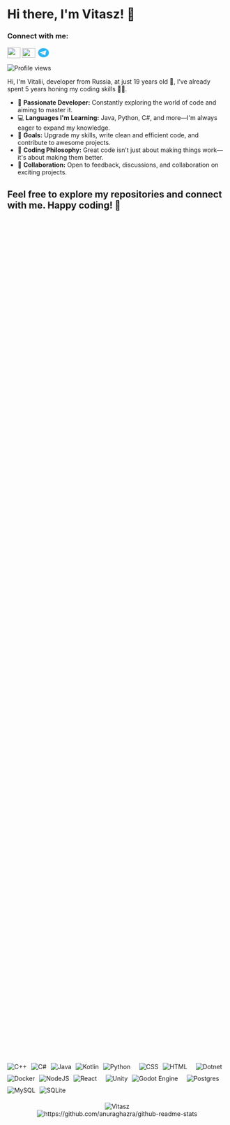 # Hi there, I'm Vitasz! 👋

### Connect with me:
<span align="left">
<a href="https://vk.com/vitaliibogomia" target="blank"><img align="center" src="https://raw.githubusercontent.com/rahuldkjain/github-profile-readme-generator/master/src/images/icons/Social/vk.svg" alt="" height="25" width="30" /></a>
<a href="https://discordapp.com/users/vitasz" target="blank"><img align="center" src="https://raw.githubusercontent.com/rahuldkjain/github-profile-readme-generator/master/src/images/icons/Social/discord.svg" alt="" height="22" width="30" /></a>
<a href="https://t.me/l_vitas_l" target="blank"><img align="center" src="https://raw.githubusercontent.com/AliSawari/github-profile-readme-generator/master/src/images/icons/Social/telegram.svg" alt="" height="25" width="30" /></a>
<br/>

![Profile views](https://komarev.com/ghpvc/?username=Vitasz&style=flat-square)

Hi, I'm Vitalii, developer from Russia, at just 19 years old 👶, I’ve already spent 5 years honing my coding skills 🧑‍💻.
- 🚀 **Passionate Developer:** Constantly exploring the world of code and aiming to master it.
- 💻 **Languages I'm Learning:** Java, Python, C#, and more—I'm always eager to expand my knowledge.
- 🎯 **Goals:** Upgrade my skills, write clean and efficient code, and contribute to awesome projects.
- 🔧 **Coding Philosophy:** Great code isn’t just about making things work—it's about making them better.
- 🤝 **Collaboration:** Open to feedback, discussions, and collaboration on exciting projects.

## Feel free to explore my repositories and connect with me. Happy coding! 🎉
<div style="display: flex; flex-direction: column; align-items: center; height: 100vh; justify-content: center;">
  <div style="display: flex; flex-wrap: wrap; gap: 10px; margin-bottom: 20px;">
    <img width="" src="https://img.shields.io/badge/C++-%2300599C.svg?logo=c%2B%2B&logoColor=white" alt="C++" />
    <img width="" src="https://img.shields.io/badge/C%23-%23239120.svg?logo=cshrp&logoColor=white" alt="C#" />
    <img width="" src="https://img.shields.io/badge/Java-%23ED8B00.svg?logo=openjdk&logoColor=white" alt="Java" />
    <img width="" src="https://img.shields.io/badge/Kotlin-%237F52FF.svg?logo=kotlin&logoColor=white" alt="Kotlin" />
    <img width="" src="https://img.shields.io/badge/Python-3776AB?logo=python&logoColor=fff" alt="Python" />
    <br />
    <img width="" src="https://img.shields.io/badge/CSS-1572B6?logo=css3&logoColor=fff" alt="CSS" />
    <img width="" src="https://img.shields.io/badge/HTML-%23E34F26.svg?logo=html5&logoColor=white" alt="HTML" />
    <br />
    <img width="" src="https://img.shields.io/badge/.NET-512BD4?logo=dotnet&logoColor=fff" alt="Dotnet" />
    <img width="" src="https://img.shields.io/badge/Docker-2496ED?logo=docker&logoColor=fff" alt="Docker" />
    <img width="" src="https://img.shields.io/badge/Node.js-6DA55F?logo=node.js&logoColor=white" alt="NodeJS" />
    <img width="" src="https://img.shields.io/badge/React-%2320232a.svg?logo=react&logoColor=%2361DAFB" alt="React" />
    <br />
    <img width="" src="https://img.shields.io/badge/Unity-%23000000.svg?logo=unity&logoColor=white" alt="Unity" />
    <img width="" src="https://img.shields.io/badge/Godot-%23FFFFFF.svg?logo=godot-engine" alt="Godot Engine" />
    <br />
    <img width="" src="https://img.shields.io/badge/Postgres-%23316192.svg?logo=postgresql&logoColor=white" alt="Postgres" />
    <img width="" src="https://img.shields.io/badge/MySQL-4479A1?logo=mysql&logoColor=fff" alt="MySQL" />
    <img width="" src="https://img.shields.io/badge/SQLite-%2307405e.svg?logo=sqlite&logoColor=white" alt="SQLite" />
  </div>
  <div>
     <img src="https://github-readme-stats.vercel.app/api?username=Vitasz&show_icons=true&theme=gotham" alt="Vitasz" />
  </div>
  <div>
    <img width="" src="https://github-readme-stats.vercel.app/api/top-langs/?username=vitasz&layout=compact" alt="https://github.com/anuraghazra/github-readme-stats" />
  </div>
</div>

